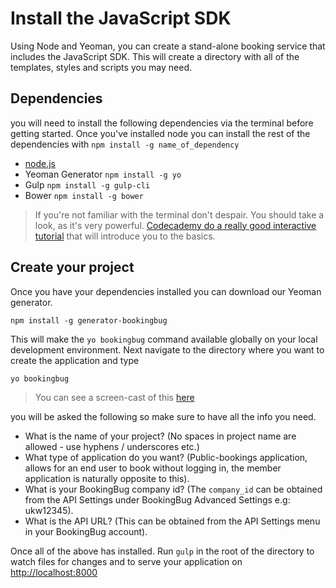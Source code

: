 # Install the JavaScript SDK

Using Node and Yeoman, you can create a stand-alone booking service that includes the JavaScript SDK. This will create a directory with all of the templates, styles and scripts you may need.

## Dependencies
you will need to install the following dependencies via the terminal before getting started. Once you've installed node you can install the rest of the dependencies with `npm install -g name_of_dependency`

- [node.js](https://nodejs.org/en/)
- Yeoman Generator `npm install -g yo`
- Gulp `npm install -g gulp-cli`
- Bower `npm install -g bower`

> If you're not familiar with the terminal don't despair. You should take a look, as it's very powerful. [Codecademy do a really good interactive tutorial](https://www.codecademy.com/ru/courses/learn-the-command-line/lessons/navigation/exercises/your-first-command) that will introduce you to the basics.

## Create your project
Once you have your dependencies installed you can download our Yeoman generator.

```
npm install -g generator-bookingbug
```

This will make the `yo bookingbug` command available globally on your local development environment. Next navigate to the directory where you want to create the application and type

```
yo bookingbug
```

> You can see a screen-cast of this [here](https://drive.google.com/file/d/0BySZotrqAKdcWFdjM0tVLUVkUjA/view)

you will be asked the following so make sure to have all the info you need.

- What is the name of your project? (No spaces in project name are allowed - use hyphens / underscores etc.)
- What type of application do you want? (Public-bookings application, allows for an end user to book without logging in, the member application is naturally opposite to this).
- What is your BookingBug company id? (The `company_id` can be obtained from the API Settings under BookingBug Advanced Settings e.g: ukw12345).
- What is the API URL? (This can be obtained from the API Settings menu in your BookingBug account).

Once all of the above has installed. Run `gulp` in the root of the directory to watch files for changes and to serve your application on [http://localhost:8000](http://localhost:8000)
